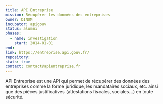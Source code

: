 ```yaml
---
title: API Entreprise
mission: Récupérer les données des entreprises
owner: DINUM
incubator: apigouv
status: alumni
phases:
  - name: investigation
    start: 2014-01-01
end:
link: https://entreprise.api.gouv.fr/
repository:
stats: true
contact: contact@apientreprise.fr
---
```


API Entreprise est une API qui permet de récupérer des données des entreprises comme la forme juridique, les mandataires sociaux, etc. ainsi que des pièces justificatives (attestations fiscales, sociales…) en toute sécurité.
